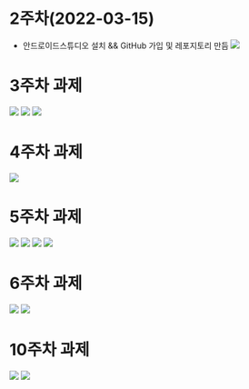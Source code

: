 # 2주차(2022-03-15)

- 안드로이드스튜디오 설치 && GitHub 가입 및 레포지토리 만듬
<img width="" height="" src="./pic/2st.png"></img>


# 3주차 과제

<img width="" height="" src="./pic/main.jpg"></img>
<img width="" height="" src="./pic/naver.jpg"></img>
<img width="" height="" src="./pic/call.jpg"></img>

# 4주차 과제

<img width="" height="" src="./pic/message.jpg"></img>

# 5주차 과제

<img width="" height="" src="./pic/activity_main.jpg"></img>
<img width="" height="" src="./pic/mainactivity.jpg"></img>
<img width="" height="" src="./pic/cat.jpg"></img>
<img width="" height="" src="./pic/dog.jpg"></img>

# 6주차 과제

<img width="" height="" src="./pic/Width.jpg"></img>
<img width="" height="" src="./pic/Height.jpg"></img>

# 10주차 과제

<img width="" height="" src="./pic/main10.jpg"></img>
<img width="" height="" src="./pic/menu10.jpg"></img>
